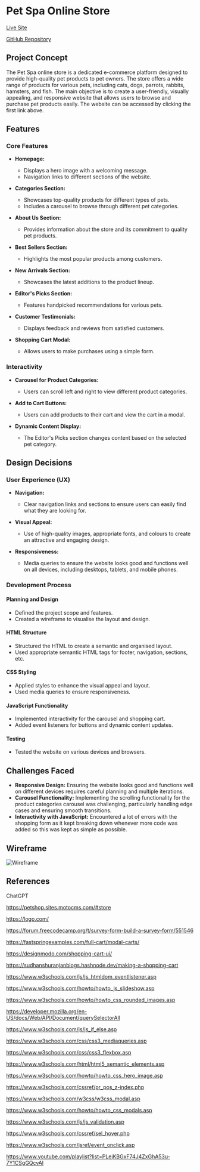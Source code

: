 # Pet Spa Online Store

[Live Site](https://hkhawaja1.github.io/Project_2/)

[GitHub Repository](https://github.com/HKhawaja1/Project_2)

## Project Concept

The Pet Spa online store is a dedicated e-commerce platform designed to provide high-quality pet products to pet owners. The store offers a wide range of products for various pets, including cats, dogs, parrots, rabbits, hamsters, and fish. The main objective is to create a user-friendly, visually appealing, and responsive website that allows users to browse and purchase pet products easily. The website can be accessed by clicking the first link above.

## Features

### Core Features

- **Homepage:**
  - Displays a hero image with a welcoming message.
  - Navigation links to different sections of the website.

- **Categories Section:**
  - Showcases top-quality products for different types of pets.
  - Includes a carousel to browse through different pet categories.

- **About Us Section:**
  - Provides information about the store and its commitment to quality pet products.

- **Best Sellers Section:**
  - Highlights the most popular products among customers.

- **New Arrivals Section:**
  - Showcases the latest additions to the product lineup.

- **Editor's Picks Section:**
  - Features handpicked recommendations for various pets.

- **Customer Testimonials:**
  - Displays feedback and reviews from satisfied customers.

- **Shopping Cart Modal:**
  - Allows users to make purchases using a simple form.

### Interactivity

- **Carousel for Product Categories:**
  - Users can scroll left and right to view different product categories.

- **Add to Cart Buttons:**
  - Users can add products to their cart and view the cart in a modal.

- **Dynamic Content Display:**
  - The Editor's Picks section changes content based on the selected pet category.

## Design Decisions

### User Experience (UX)

- **Navigation:**
  - Clear navigation links and sections to ensure users can easily find what they are looking for.

- **Visual Appeal:**
  - Use of high-quality images, appropriate fonts, and colours to create an attractive and engaging design.

- **Responsiveness:**
  - Media queries to ensure the website looks good and functions well on all devices, including desktops, tablets, and mobile phones.

### Development Process

#### Planning and Design

- Defined the project scope and features.
- Created a wireframe to visualise the layout and design.

#### HTML Structure

- Structured the HTML to create a semantic and organised layout.
- Used appropriate semantic HTML tags for footer, navigation, sections, etc.

#### CSS Styling

- Applied styles to enhance the visual appeal and layout.
- Used media queries to ensure responsiveness.

#### JavaScript Functionality

- Implemented interactivity for the carousel and shopping cart.
- Added event listeners for buttons and dynamic content updates.

#### Testing

- Tested the website on various devices and browsers.

## Challenges Faced

- **Responsive Design:** Ensuring the website looks good and functions well on different devices requires careful planning and multiple iterations.
- **Carousel Functionality:** Implementing the scrolling functionality for the product categories carousel was challenging, particularly handling edge cases and ensuring smooth transitions.
- **Interactivity with JavaScript:** Encountered a lot of errors with the shopping form as it kept breaking down whenever more code was added so this was kept as simple as possible.

## Wireframe

![Wireframe](https://i.postimg.cc/CL13sZBL/Wireframe.png)

## References
ChatGPT

https://petshop.sites.motocms.com/#store

https://logo.com/

https://forum.freecodecamp.org/t/survey-form-build-a-survey-form/551546

https://fastspringexamples.com/full-cart/modal-carts/

https://designmodo.com/shopping-cart-ui/

https://sudhanshuranjanblogs.hashnode.dev/making-a-shopping-cart

https://www.w3schools.com/js/js_htmldom_eventlistener.asp

https://www.w3schools.com/howto/howto_js_slideshow.asp

https://www.w3schools.com/howto/howto_css_rounded_images.asp

https://developer.mozilla.org/en-US/docs/Web/API/Document/querySelectorAll

https://www.w3schools.com/js/js_if_else.asp

https://www.w3schools.com/css/css3_mediaqueries.asp

https://www.w3schools.com/css/css3_flexbox.asp

https://www.w3schools.com/html/html5_semantic_elements.asp

https://www.w3schools.com/howto/howto_css_hero_image.asp

https://www.w3schools.com/cssref/pr_pos_z-index.php

https://www.w3schools.com/w3css/w3css_modal.asp

https://www.w3schools.com/howto/howto_css_modals.asp

https://www.w3schools.com/js/js_validation.asp

https://www.w3schools.com/cssref/sel_hover.php

https://www.w3schools.com/jsref/event_onclick.asp

https://www.youtube.com/playlist?list=PLejKBGxF74J4ZxGhA53u-7Y1CSgGQcvAI
